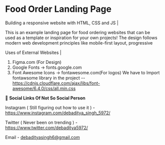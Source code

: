 # Food Order Landing Page

<!--
![Thumbnail](https://lh3.googleusercontent.com/drive-viewer/AITFw-w-rDgcV-qSixaCtx8VMatPgdtOmSnl0zqTrcSNbVlytQn6hzkrIZc4BHp7lUg18Dkbth32o4xhEMNQKmbjYbhbrBd4Ww=s1600) -->

Building a responsive website with HTML, CSS and JS |

This is an example landing page for food ordering websites that can be used as a template or inspiration for your own projects! The design follows modern web development principles like mobile-first layout, progressive

Uses of External Websites |

1. Figma.com (For Design)
2. Google Fonts -> fonts.google.com 
3. Font Awesome Icons -> fontawesome.com(For logos)
    We have to Import fontawsome library in the project -- https://cdnjs.cloudflare.com/ajax/libs/font-awesome/6.4.0/css/all.min.css


<!-- Buymeacoffee - https://www.buymeacoffee.com/Modernweb/e/149767  -->

📌 **Social Links Of Not So Social Person**

Instagram ( Still figuring out how to use it ) - https://www.instagram.com/debaditya_singh_5972/

<!-- Facebook ( Mark knows everthing )  - https://www.facebook.com/debaditya-singh/ -->

Twitter ( Never been on trending ) - https://www.twitter.com/debaditya5972/

<!-- daily.dev ( Yes I write too. Sometimes ) - https://daily.dev/debaditya_139/ -->

Email - debadityasingh6@gmail.com
